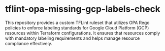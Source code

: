 # tflint-opa-missing-gcp-labels-check
This repository provides a custom TFLint ruleset that utilizes OPA Rego policies to enforce labeling standards for Google Cloud Platform (GCP) resources within Terraform configurations. It ensures that resources comply with mandatory labeling requirements and helps manage resource compliance effectively.
